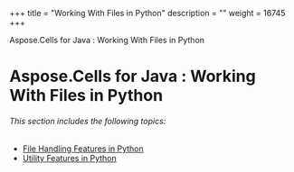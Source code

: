 +++
title = "Working With Files in Python" 
description = "" 
weight = 16745 
+++

Aspose.Cells for Java : Working With Files in Python  

# Aspose.Cells for Java : Working With Files in Python


###### This section includes the following topics:  

*   [File Handling Features in Python](https://docs2.aspose.com/cells/java/plugins/asposecellsjavaforpython/pythonprogrammersguide/workingwithfilesinpython/filehandlingfeaturesinpython/)
*   [Utility Features in Python](https://docs2.aspose.com/cells/java/plugins/asposecellsjavaforpython/pythonprogrammersguide/workingwithfilesinpython/utilityfeaturesinpython/)


